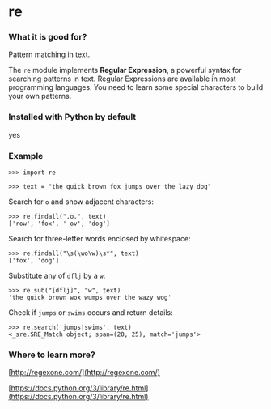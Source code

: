 
# re

### What it is good for?

Pattern matching in text.

The `re` module implements **Regular Expression**, a powerful syntax for searching patterns in text. Regular Expressions are available in most programming languages. You need to learn some special characters to build your own patterns.

### Installed with Python by default

yes

### Example

    >>> import re

    >>> text = "the quick brown fox jumps over the lazy dog"

Search for `o` and show adjacent characters:

    >>> re.findall(".o.", text)
    ['row', 'fox', ' ov', 'dog']

Search for three-letter words enclosed by whitespace:

    >>> re.findall("\s(\wo\w)\s*", text)
    ['fox', 'dog']

Substitute any of `dflj` by a `w`:

    >>> re.sub("[dflj]", "w", text)
    'the quick brown wox wumps over the wazy wog'

Check if `jumps` or `swims` occurs and return details:

    >>> re.search('jumps|swims', text)
    <_sre.SRE_Match object; span=(20, 25), match='jumps'>

### Where to learn more?

[http://regexone.com/](http://regexone.com/)

[https://docs.python.org/3/library/re.html](https://docs.python.org/3/library/re.html)
